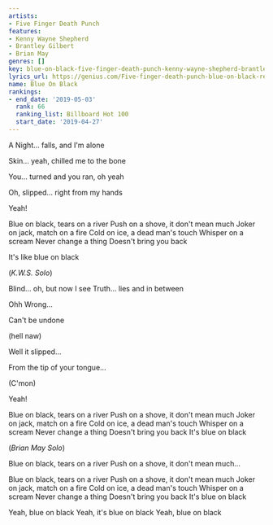 ```yaml
---
artists:
- Five Finger Death Punch
features:
- Kenny Wayne Shepherd
- Brantley Gilbert
- Brian May
genres: []
key: blue-on-black-five-finger-death-punch-kenny-wayne-shepherd-brantley-gilbert-brian-may
lyrics_url: https://genius.com/Five-finger-death-punch-blue-on-black-remix-lyrics
name: Blue On Black
rankings:
- end_date: '2019-05-03'
  rank: 66
  ranking_list: Billboard Hot 100
  start_date: '2019-04-27'
---
```

A Night... falls, and I'm alone


Skin... yeah, chilled me to the bone


You... turned and you ran, oh yeah


Oh, slipped... right from my hands


Yeah!


Blue on black, tears on a river
Push on a shove, it don't mean much
Joker on jack, match on a fire
Cold on ice, a dead man's touch
Whisper on a scream
Never change a thing
Doesn't bring you back


It's like blue on black

(*K.W.S. Solo*)


Blind... oh, but now I see
Truth... lies and in between


Ohh Wrong...


Can't be undone


(hell naw)


Well it slipped...


From the tip of your tongue...


(C'mon)


Yeah!


Blue on black, tears on a river
Push on a shove, it don't mean much
Joker on jack, match on a fire
Cold on ice, a dead man's touch
Whisper on a scream
Never change a thing
Doesn't bring you back
It's blue on black

(*Brian May Solo*)


Blue on black, tears on a river
Push on a shove, it don't mean much...


Blue on black, tears on a river
Push on a shove, it don't mean much
Joker on jack, match on a fire
Cold on ice, a dead man's touch
Whisper on a scream
Never change a thing
Doesn't bring you back
It's blue on black


Yeah, blue on black
Yeah, it's blue on black
Yeah, blue on black
